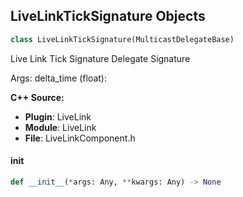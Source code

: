 ## LiveLinkTickSignature Objects

```python
class LiveLinkTickSignature(MulticastDelegateBase)
```

Live Link Tick Signature  Delegate Signature

Args:
    delta_time (float):

**C++ Source:**

- **Plugin**: LiveLink
- **Module**: LiveLink
- **File**: LiveLinkComponent.h

<a id="unreal.LiveLinkTickSignature.__init__"></a>

#### __init__

```python
def __init__(*args: Any, **kwargs: Any) -> None
```

<a id="unreal.MotionWarpingPreUpdate"></a>